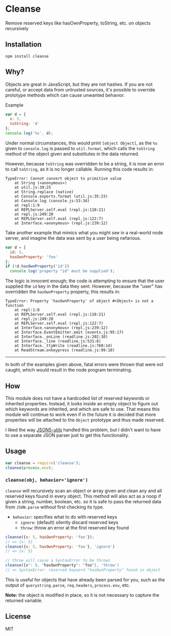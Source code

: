 Cleanse
=======

Remove reserved keys like hasOwnProperty, toString, etc. on objects recursively

Installation
------------

    npm install cleanse

Why?
----

Objects are great in JavaScript, but they are not hashes.  If you are not
careful, or accept data from untrusted sources, it's possible to override
prototype methods which can cause unwanted behavior.

Example

``` js
var d = {
  x: 5,
  toString: 'd'
};
console.log('%s', d);
```

Under normal circumstances, this would print `[object Object]`, as the `%s` given
to `console.log` is passed to `util.format`, which calls the `toString` method
of the object given and substitutes in the data returned.

However, because `toString` was overridden to be a string, it is now an error to
call `toString`, as it is no longer callable.  Running this code results in:

```
TypeError: Cannot convert object to primitive value
    at String (<anonymous>)
    at util.js:39:25
    at String.replace (native)
    at Console.exports.format (util.js:35:23)
    at Console.log (console.js:53:34)
    at repl:1:9
    at REPLServer.self.eval (repl.js:110:21)
    at repl.js:249:20
    at REPLServer.self.eval (repl.js:122:7)
    at Interface.<anonymous> (repl.js:239:12)
```

Take another example that mimics what you might see in a real-world node
server, and imagine the data was sent by a user being nefarious.

``` js
var d = {
  id: 5,
  hasOwnProperty: 'foo'
};
if (!d.hasOwnProperty('id'))
  console.log('property "id" must be supplied');
```

The logic is innocent enough; the code is attempting to ensure that the
user supplied the `id` key in the data they sent.  However, because the
"user" has overridden the `hasOwnProperty` property, this results in:

```
TypeError: Property 'hasOwnProperty' of object #<Object> is not a function
    at repl:1:8
    at REPLServer.self.eval (repl.js:110:21)
    at repl.js:249:20
    at REPLServer.self.eval (repl.js:122:7)
    at Interface.<anonymous> (repl.js:239:12)
    at Interface.EventEmitter.emit (events.js:95:17)
    at Interface._onLine (readline.js:202:10)
    at Interface._line (readline.js:531:8)
    at Interface._ttyWrite (readline.js:760:14)
    at ReadStream.onkeypress (readline.js:99:10)
```

---

In both of the examples given above, fatal errors were thrown that were not caught,
which would result in the node program terminating.

How
---

This module does not have a hardcoded list of reserved
keywords or inherited properties.  Instead, it looks inside an empty object
to figure out which keywords are inherited, and which are safe to use.  That
means this module will continue to work even if in the future it is decided
that more properties will be attached to the `Object` prototype and thus
made reserved.

I liked the way [JSON5-utils](https://github.com/rlidwka/json5-utils)
handled this problem, but I didn't want to have to use a separate JSON
parser just to get this functionality.

Usage
-----

``` js
var cleanse = require('cleanse');
cleanse(process.env);
```

### `cleanse(obj, behavior='ignore')`

`cleanse` will recursively scan an object or array given and clean any and all
reserved keys found in every object.  This method will also act as a noop if given
a string, number, boolean, etc. so it is safe to pass the returned data from
`JSON.parse` without first checking its type.

- `behavior`: specifies what to do with reserved keys
  - `ignore`: (default) silently discard reserved keys
  - `throw`: throw an error at the first reserved key found

``` js
cleanse({x: 5, hasOwnProperty: 'foo'});
// => {x: 5}
cleanse({x: 5, hasOwnProperty: 'foo'}, 'ignore')
// => {x: 5}

// throw will cause a SyntaxError to be thrown
cleanse({x": 5, "hasOwnProperty": "foo"}, 'throw')
// => SyntaxError: reserved keyword "hasOwnProperty" found in object
```

This is useful for objects that have already been parsed for you,
such as the output of `querystring.parse`, `req.headers`, `process.env`, etc.


**Note:** the object is modified in place, so it is not necessary to capture
the returned variable.

License
-------

MIT
